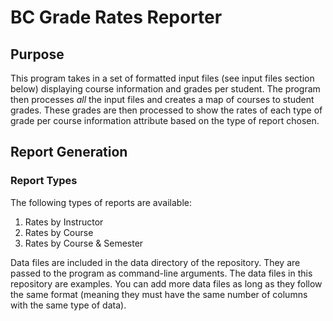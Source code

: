 # BC Grade Rates Reporter

## Purpose

This program takes in a set of formatted input files (see input files section below) 
displaying course information and grades per student. The program then processes *all* the 
input files and creates a map of courses to student grades. These grades are then processed 
to show the rates of each type of grade per course information attribute based on the type 
of report chosen.

## Report Generation

### Report Types
The following types of reports are available:

1. Rates by Instructor
2. Rates by Course
3. Rates by Course & Semester

Data files are included in the data directory of the repository. They are passed to the 
program as command-line arguments. The data files in this repository are examples. You 
can add more data files as long as they follow the same format (meaning they must have the 
same number of columns with the same type of data).

